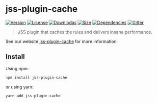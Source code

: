 # jss-plugin-cache

[![Version](https://img.shields.io/npm/v/jss-plugin-cache.svg?style=flat)](https://npmjs.org/package/jss-plugin-cache)
[![License](https://img.shields.io/npm/l/jss-plugin-cache.svg?style=flat)](https://github.com/cssinjs/jss/blob/master/LICENSE)
[![Downlodas](https://img.shields.io/npm/dm/jss-plugin-cache.svg?style=flat)](https://npmjs.org/package/jss-plugin-cache)
[![Size](https://img.shields.io/bundlephobia/minzip/jss-plugin-cache.svg?style=flat)](https://npmjs.org/package/jss-plugin-cache)
[![Dependencies](https://img.shields.io/david/cssinjs/jss.svg?path=packages%2Fjss-plugin-cache&style=flat)](https://npmjs.org/package/jss-plugin-cache)
[![Gitter](https://badges.gitter.im/JoinChat.svg)](https://gitter.im/cssinjs/lobby)

> JSS plugin that caches the rules and delivers insane performance.

See our website [jss-plugin-cache](https://cssinjs.org/jss-plugin-cache?v=v10.0.0-alpha.10) for more information.

## Install

Using npm:

```sh
npm install jss-plugin-cache
```

or using yarn:

```sh
yarn add jss-plugin-cache
```
